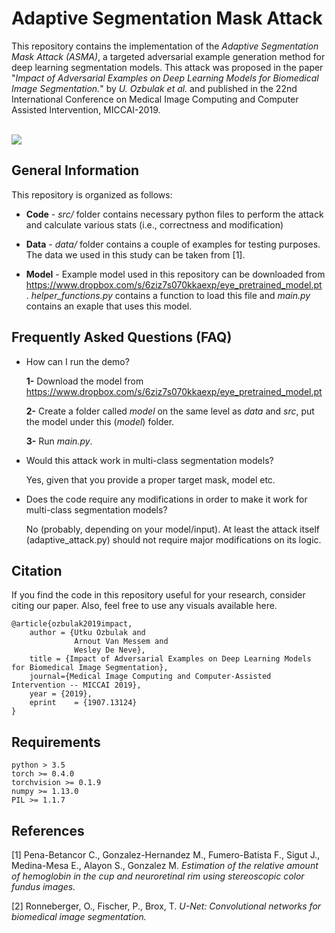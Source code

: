 # Adaptive Segmentation Mask Attack

This repository contains the implementation of the _Adaptive Segmentation Mask Attack (ASMA)_, a targeted adversarial example generation method for deep learning segmentation models. This attack was proposed in the paper "_Impact of Adversarial Examples on Deep Learning Models for Biomedical Image Segmentation._" by _U. Ozbulak et al._ and published in the 22nd International Conference on Medical Image Computing and Computer Assisted Intervention, MICCAI-2019.

<br /> 
<img src="https://raw.githubusercontent.com/utkuozbulak/adaptive-segmentation-mask-attack/master/data/repository_examples/adversarial_optimization.gif">

## General Information
This repository is organized as follows:
* **Code** - *src/* folder contains necessary python files to perform the attack and calculate various stats (i.e., correctness and modification)

* **Data** - *data/* folder contains a couple of examples for testing purposes. The data we used in this study can be taken from [1].
  
* **Model** - Example model used in this repository can be downloaded from https://www.dropbox.com/s/6ziz7s070kkaexp/eye_pretrained_model.pt . _helper_functions.py_ contains a function to load this file and _main.py_ contains an exaple that uses this model.

## Frequently Asked Questions (FAQ)

* How can I run the demo? 

  **1-** Download the model from https://www.dropbox.com/s/6ziz7s070kkaexp/eye_pretrained_model.pt
  
  **2-** Create a folder called _model_ on the same level as _data_ and _src_, put the model under this (_model_) folder.
  
  **3-** Run _main.py_.

* Would this attack work in multi-class segmentation models?

  Yes, given that you provide a proper target mask, model etc.
  
* Does the code require any modifications in order to make it work for multi-class segmentation models?

  No (probably, depending on your model/input). At least the attack itself (adaptive_attack.py) should not require major modifications on its logic.
 
 ## Citation
If you find the code in this repository useful for your research, consider citing our paper. Also, feel free to use any visuals available here.

    @article{ozbulak2019impact,
        author = {Utku Ozbulak and
                  Arnout Van Messem and 
                  Wesley De Neve},
        title = {Impact of Adversarial Examples on Deep Learning Models for Biomedical Image Segmentation},
        journal={Medical Image Computing and Computer-Assisted Intervention -- MICCAI 2019},
        year = {2019},
        eprint    = {1907.13124}
    }

## Requirements
```
python > 3.5
torch >= 0.4.0
torchvision >= 0.1.9
numpy >= 1.13.0
PIL >= 1.1.7
```

## References
[1]  Pena-Betancor C., Gonzalez-Hernandez M., Fumero-Batista F., Sigut J., Medina-Mesa E., Alayon S., Gonzalez M. _Estimation of the relative amount of hemoglobin in the cup and neuroretinal rim using stereoscopic color fundus images._

[2] Ronneberger, O., Fischer, P., Brox, T. _U-Net: Convolutional networks for biomedical image segmentation._
